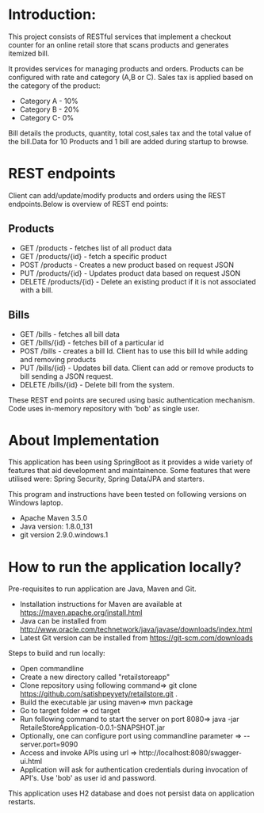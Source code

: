 # Introduction: 
This project consists of RESTful services that implement a checkout counter for an online retail store that scans products and generates itemized bill.

It provides services for managing products and orders.  Products can be configured with rate and category (A,B or C). Sales tax is applied based on the category of the product:
* Category A - 10%
* Category B - 20%
* Category C- 0%

Bill details the products, quantity, total cost,sales tax and the total value of the bill.Data for 10 Products and 1 bill are added during startup to browse.

# REST endpoints
Client can add/update/modify products and orders using the REST endpoints.Below is overview of REST end points:

## Products
*  GET /products - fetches list of all product data
*  GET /products/{id} - fetch a specific product
*  POST /products - Creates a new product based on request JSON
*  PUT /products/{id} - Updates product data based on request JSON
*  DELETE /products/{id} - Delete an existing product if it is not associated with a bill.


## Bills
*  GET /bills - fetches all bill data
*  GET /bills/{id} - fetches bill of a particular id
*  POST /bills - creates a bill Id. Client has to use this bill Id while adding and removing products
*  PUT /bills/{id} - Updates bill data. Client can add or remove products to bill sending a JSON request.
*  DELETE /bills/{id} - Delete bill from the system.

 These REST end points are secured using basic authentication mechanism. Code uses in-memory repository with 'bob' as single user.

# About Implementation

This application has been using SpringBoot as it provides a wide variety of features that aid development and maintainence. Some features that were utilised were: Spring Security, Spring Data/JPA and starters.

This program and instructions have been tested on following versions on Windows laptop.
*  Apache Maven 3.5.0 
*  Java version: 1.8.0_131
*  git version 2.9.0.windows.1



# How to run the application locally?

Pre-requisites to run application are Java, Maven and Git. 
*  Installation instructions for Maven are available at https://maven.apache.org/install.html
*  Java can be installed from http://www.oracle.com/technetwork/java/javase/downloads/index.html
*  Latest Git version can be installed from https://git-scm.com/downloads

Steps to build and run locally:
* Open commandline
* Create a new directory called "retailstoreapp" 
* Clone repository using following command=>   git clone https://github.com/satishpeyyety/retailstore.git .
* Build the executable jar using maven=> mvn package  
* Go to target folder => cd target
* Run following command to start the server on port 8080=> java -jar RetaileStoreApplication-0.0.1-SNAPSHOT.jar 
* Optionally, one can configure port using commandline parameter => --server.port=9090 
* Access and invoke APIs using url => http://localhost:8080/swagger-ui.html
* Application will ask for authentication credentials during invocation of API's. Use 'bob' as user id and password.

This application uses H2 database and does not persist data on application restarts. 

